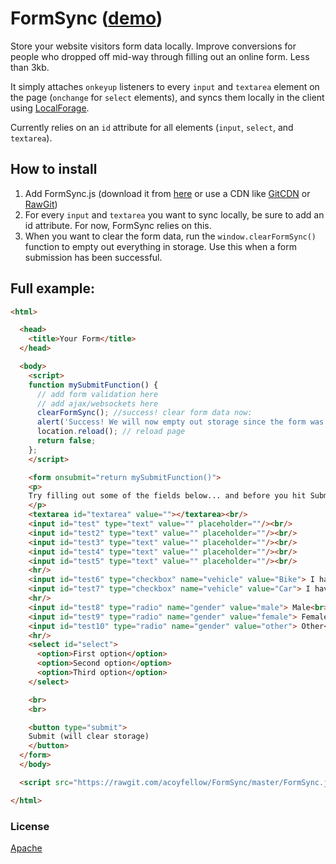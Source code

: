# FormSync ([demo](https://acoyfellow.github.io/FormSync/ "demo"))

Store your website visitors form data locally. Improve conversions for people who dropped off mid-way through filling out an online form. Less than 3kb.

It simply attaches `onkeyup` listeners to every `input` and `textarea` element on the page (`onchange` for `select` elements), and syncs them locally in the client using [LocalForage](https://github.com/localForage/localForage "LocalForage").

Currently relies on an `id` attribute for all elements (`input`, `select`, and `textarea`).

## How to install
1. Add FormSync.js (download it from [here](https://github.com/acoyfellow/FormSync/blob/master/FormSync.js "here") or use a CDN like [GitCDN](https://gitcdn.xyz/repo/acoyfellow/FormSync/master/FormSync.js "GitCDN") or [RawGit](https://rawgit.com/acoyfellow/FormSync/master/FormSync.js "RawGit"))
2. For every `input` and `textarea` you want to sync locally, be sure to add an id attribute. For now, FormSync relies on this.
3. When you want to clear the form data, run the `window.clearFormSync()` function to empty out everything in storage. Use this when a form submission has been successful.

## Full example:
```html
<html>

  <head>
    <title>Your Form</title>
  </head>

  <body>
    <script>
    function mySubmitFunction() {
      // add form validation here
      // add ajax/websockets here
      clearFormSync(); //success! clear form data now:
      alert('Success! We will now empty out storage since the form was successful.')
      location.reload(); // reload page
      return false;
    };
    </script>

    <form onsubmit="return mySubmitFunction()">
    <p>
    Try filling out some of the fields below... and before you hit Submit, hit refresh or "Run" again.
    </p>
    <textarea id="textarea" value=""></textarea><br/>
    <input id="test" type="text" value="" placeholder=""/><br/>
    <input id="test2" type="text" value="" placeholder=""/><br/>
    <input id="test3" type="text" value="" placeholder=""/><br/>
    <input id="test4" type="text" value="" placeholder=""/><br/>
    <input id="test5" type="text" value="" placeholder=""/><br/>
    <hr/>
    <input id="test6" type="checkbox" name="vehicle" value="Bike"> I have a bike<br/>
    <input id="test7" type="checkbox" name="vehicle" value="Car"> I have a car<br/>
    <hr/>
    <input id="test8" type="radio" name="gender" value="male"> Male<br>
    <input id="test9" type="radio" name="gender" value="female"> Female<br>
    <input id="test10" type="radio" name="gender" value="other"> Other<br>
    <hr/>
    <select id="select">
      <option>First option</option>
      <option>Second option</option>
      <option>Third option</option>
    </select>

    <br>
    <br>

    <button type="submit">
    Submit (will clear storage)
    </button>
  </form>
  </body>

  <script src="https://rawgit.com/acoyfellow/FormSync/master/FormSync.js"></script>

</html>
```

### License
[Apache](https://github.com/acoyfellow/FormSync/blob/master/LICENSE "Apache")

